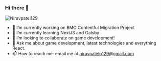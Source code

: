 ### Hi there 👋
<p align="left"> <img src="https://komarev.com/ghpvc/?username=Niravpatel129&label=Profile%20views&color=0e75b6&style=flat" alt="Niravpatel129" /> </p>

- 🔭 I’m currently working on BMO Contentful Migration Project
- 🌱 I’m currently learning NextJS and Gatsby
- 👯 I’m looking to collaborate on game development!
- 💬 Ask me about game development, latest technologies and everything React.
- 📫 How to reach me: email me at niravpatelp129@gmail.com
